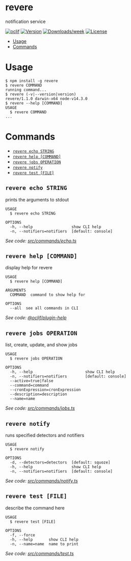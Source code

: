 revere
======

notification service

[![oclif](https://img.shields.io/badge/cli-oclif-brightgreen.svg)](https://oclif.io)
[![Version](https://img.shields.io/npm/v/revere.svg)](https://npmjs.org/package/revere)
[![Downloads/week](https://img.shields.io/npm/dw/revere.svg)](https://npmjs.org/package/revere)
[![License](https://img.shields.io/npm/l/revere.svg)](https://github.com/git@github.com:jaredjj3/revere.git/blob/master/package.json)

<!-- toc -->
* [Usage](#usage)
* [Commands](#commands)
<!-- tocstop -->
# Usage
<!-- usage -->
```sh-session
$ npm install -g revere
$ revere COMMAND
running command...
$ revere (-v|--version|version)
revere/1.1.0 darwin-x64 node-v14.3.0
$ revere --help [COMMAND]
USAGE
  $ revere COMMAND
...
```
<!-- usagestop -->
# Commands
<!-- commands -->
* [`revere echo STRING`](#revere-echo-string)
* [`revere help [COMMAND]`](#revere-help-command)
* [`revere jobs OPERATION`](#revere-jobs-operation)
* [`revere notify`](#revere-notify)
* [`revere test [FILE]`](#revere-test-file)

## `revere echo STRING`

prints the arguments to stdout

```
USAGE
  $ revere echo STRING

OPTIONS
  -h, --help                 show CLI help
  -n, --notifiers=notifiers  [default: console]
```

_See code: [src/commands/echo.ts](https://github.com/jaredjj3/revere/blob/v1.1.0/src/commands/echo.ts)_

## `revere help [COMMAND]`

display help for revere

```
USAGE
  $ revere help [COMMAND]

ARGUMENTS
  COMMAND  command to show help for

OPTIONS
  --all  see all commands in CLI
```

_See code: [@oclif/plugin-help](https://github.com/oclif/plugin-help/blob/v3.2.1/src/commands/help.ts)_

## `revere jobs OPERATION`

list, create, update, and show jobs

```
USAGE
  $ revere jobs OPERATION

OPTIONS
  -h, --help                       show CLI help
  -n, --notifiers=notifiers        [default: console]
  --active=true|false
  --command=command
  --cronExpression=cronExpression
  --description=description
  --name=name
```

_See code: [src/commands/jobs.ts](https://github.com/jaredjj3/revere/blob/v1.1.0/src/commands/jobs.ts)_

## `revere notify`

runs specified detectors and notifiers

```
USAGE
  $ revere notify

OPTIONS
  -d, --detectors=detectors  [default: squoze]
  -h, --help                 show CLI help
  -n, --notifiers=notifiers  [default: console]
```

_See code: [src/commands/notify.ts](https://github.com/jaredjj3/revere/blob/v1.1.0/src/commands/notify.ts)_

## `revere test [FILE]`

describe the command here

```
USAGE
  $ revere test [FILE]

OPTIONS
  -f, --force
  -h, --help       show CLI help
  -n, --name=name  name to print
```

_See code: [src/commands/test.ts](https://github.com/jaredjj3/revere/blob/v1.1.0/src/commands/test.ts)_
<!-- commandsstop -->

